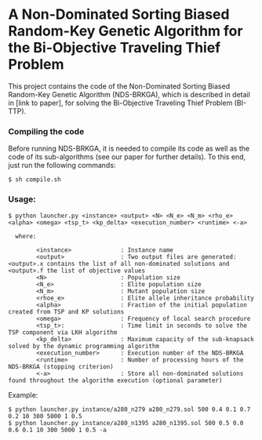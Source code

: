 # A Non-Dominated Sorting Biased Random-Key Genetic Algorithm for the Bi-Objective Traveling Thief Problem

This project contains the code of the Non-Dominated Sorting Biased Random-Key Genetic Algorithm (NDS-BRKGA), which is described in detail in [link to paper], for solving the Bi-Objective Traveling Thief Problem (BI-TTP).

### Compiling the code

Before running NDS-BRKGA, it is needed to compile its code as well as the code of its sub-algorithms (see our paper for further details). To this end, just run the following commands:


```console
$ sh compile.sh
```

### Usage:

```console
$ python launcher.py <instance> <output> <N> <N_e> <N_m> <rho_e> <alpha> <omega> <tsp_t> <kp_delta> <execution_number> <runtime> <-a>

  where:

        <instance>              : Instance name
        <output>                : Two output files are generated: <output>.x contains the list of all non-dominated solutions and <output>.f the list of objective values
        <N>                     : Population size
        <N_e>                   : Elite population size
        <N_m>                   : Mutant population size
        <rhoe_e>                : Elite allele inheritance probability
        <alpha>                 : Fraction of the initial population created from TSP and KP solutions
        <omega>                 : Frequency of local search procedure
        <tsp_t>:                : Time limit in seconds to solve the TSP component via LKH algorithm
        <kp_delta>              : Maximum capacity of the sub-knapsack solved by the dynamic programming algorithm
        <execution_number>      : Execution number of the NDS-BRKGA
        <runtime>               : Number of processing hours of the NDS-BRKGA (stopping criterion)
        <-a>                    : Store all non-dominated solutions found throughout the algorithm execution (optional parameter) 
```

Example:

```console
$ python launcher.py instance/a280_n279 a280_n279.sol 500 0.4 0.1 0.7 0.2 10 300 5000 1 0.5
$ python launcher.py instance/a280_n1395 a280_n1395.sol 500 0.5 0.0 0.6 0.1 10 300 5000 1 0.5 -a
```
